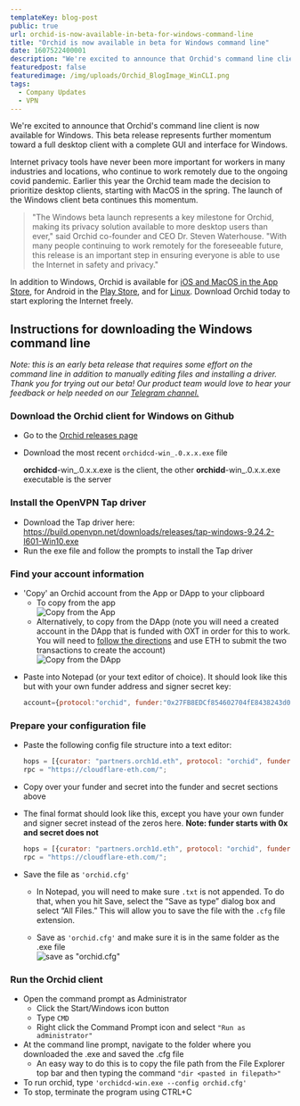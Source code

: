```yaml
---
templateKey: blog-post
public: true
url: orchid-is-now-available-in-beta-for-windows-command-line
title: "Orchid is now available in beta for Windows command line"
date: 1607522400001
description: "We're excited to announce that Orchid's command line client is now available for Windows. This beta release represents further momentum toward a full desktop client with a complete GUI and interface for Windows."
featuredpost: false
featuredimage: /img/uploads/Orchid_BlogImage_WinCLI.png
tags:
  - Company Updates
  - VPN
---
```

We're excited to announce that Orchid's command line client is now available for Windows. This beta release represents further momentum toward a full desktop client with a complete GUI and interface for Windows.

Internet privacy tools have never been more important for workers in many industries and locations, who continue to work remotely due to the ongoing covid pandemic. Earlier this year the Orchid team made the decision to prioritize desktop clients, starting with MacOS in the spring. The launch of the Windows client beta continues this momentum.

> "The Windows beta launch represents a key milestone for Orchid, making its privacy solution available to more desktop users than ever," said Orchid co-founder and CEO Dr. Steven Waterhouse. "With many people continuing to work remotely for the foreseeable future, this release is an important step in ensuring everyone is able to use the Internet in safety and privacy."

In addition to Windows, Orchid is available for [iOS and MacOS in the App Store](https://apps.apple.com/us/app/orchid-secure-networking/id1474884867), for Android in the  [Play Store](https://play.google.com/store/apps/details?id=net.orchid.Orchid&hl=en_US), and for [Linux](https://github.com/OrchidTechnologies/orchid/releases). Download Orchid today to start exploring the Internet freely.

## Instructions for downloading the Windows command line

*Note: this is an early beta release that requires some effort on the command line in addition to manually editing files and installing a driver. Thank you for trying out our beta! Our product team would love to hear your feedback or help needed on our [Telegram channel.](https://www.t.me/OrchidOfficial)*

### Download the Orchid client for Windows on Github

- Go to the [Orchid releases page](https://github.com/OrchidTechnologies/orchid/releases)
- Download the most recent `orchidcd-win_.0.x.x.exe` file

    **orchidcd**-win\_.0.x.x.exe is the client, the other **orchidd**-win\_.0.x.x.exe executable is the server

### Install the OpenVPN Tap driver

- Download the Tap driver here: <https://build.openvpn.net/downloads/releases/tap-windows-9.24.2-I601-Win10.exe>
- Run the exe file and follow the prompts to install the Tap driver

### Find your account information

- 'Copy' an Orchid account from the App or DApp to your clipboard
    - To copy from the app\
    ![Copy from the App](/img/uploads/windows-cli-1.png)
    - Alternatively, to copy from the DApp (note you will need a created account in the DApp that is funded with OXT in order for this to work. You will need to [follow the directions](https://www.orchid.com/join) and use ETH to submit the two transactions to create the account)\
    ![Copy from the DApp](/img/uploads/windows-cli-2.png)
<style>img[alt="Copy from the App"] {max-width: 300px}</style>

- Paste into Notepad (or your text editor of choice). It should look like this but with your own funder address and signer secret key:
    ```js
    account={protocol:"orchid", funder:"0x27FB8EDCf854602704fE8438243d0959219DB126", secret:"801850750644b7781b04bde917cf4aa095211c59ed86c12b5288844917b26ff3"}
    ```

### Prepare your configuration file

- Paste the following config file structure into a text editor:
    ```js
    hops = [{curator: "partners.orch1d.eth", protocol: "orchid", funder: "<your_funder>", secret: "<your_secret>"}];
    rpc = "https://cloudflare-eth.com/";
    ```

- Copy over your funder and secret into the funder and secret sections above

- The final format should look like this, except you have your own funder and signer secret instead of the zeros here. **Note: funder starts with 0x and secret does not**
    ```js
    hops = [{curator: "partners.orch1d.eth", protocol: "orchid", funder: "0x000000000000000000000000000000000000000", secret: "00000000000000000000000000000000000000000000000000000000000000000"}];
    rpc = "https://cloudflare-eth.com/";
    ```

- Save the file as `'orchid.cfg'`

    - In Notepad, you will need to make sure `.txt` is not appended. To do that, when you hit Save, select the “Save as type” dialog box and select “All Files.” This will allow you to save the file with the `.cfg` file extension.

    - Save as `'orchid.cfg'` and make sure it is in the same folder as the .exe file\
    ![save as "orchid.cfg"](/img/uploads/windows-cli-3.png)

### Run the Orchid client

- Open the command prompt as Administrator
    - Click the Start/Windows icon button
    - Type `CMD`
    - Right click the Command Prompt icon and select `"Run as administrator"`
- At the command line prompt, navigate to the folder where you downloaded the .exe and saved the .cfg file
    - An easy way to do this is to copy the file path from the File Explorer top bar and then typing the command `"dir <pasted in filepath>"`
- To run orchid, type `'orchidcd-win.exe --config orchid.cfg'`
- To stop, terminate the program using CTRL+C
